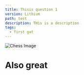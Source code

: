 ```yaml
---
title: Thisis question 1
version: Lithium
path: test
description: THis is a description
tags:
  - first gat
---
```

![Chess Image](/assets/chess.jpg)

# Also great

